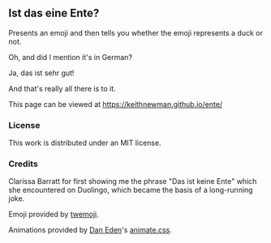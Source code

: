 Ist das eine Ente?
---

Presents an emoji and then tells you whether the emoji represents a duck or not.

Oh, and did I mention it's in German?

Ja, das ist sehr gut!

And that's really all there is to it.

This page can be viewed at <https://keithnewman.github.io/ente/>

### License

This work is distributed under an MIT license.

### Credits

Clarissa Barratt for first showing me the phrase "Das ist keine Ente" which she
encountered on Duolingo, which became the basis of a long-running joke.

Emoji provided by [twemoji](https://twemoji.twitter.com/).

Animations provided by [Dan Eden](https://daneden.me/)'s
[animate.css](https://daneden.github.io/animate.css/).

